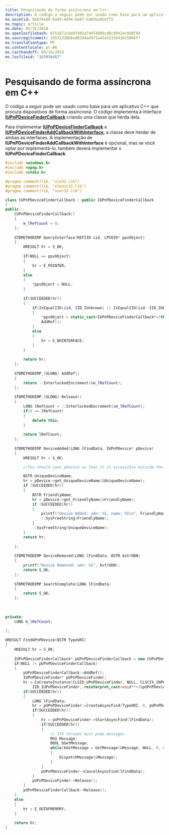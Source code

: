 ```yaml
---
title: Pesquisando de forma assíncrona em C++
description: O código a seguir pode ser usado como base para um aplicativo C++ que procura dispositivos de forma assíncrona. O código implementa a interface IUPnPDeviceFinderCallback criando uma classe que herda dela.
ms.assetid: bb874e60-6a93-4d94-be67-ba03ba92eff5
ms.topic: article
ms.date: 05/31/2018
ms.openlocfilehash: 6751872cbddf402a74df4899cd6c99424c9d0f84
ms.sourcegitcommit: 2d531328b6ed82d4ad971a45a5131b430c5866f7
ms.translationtype: MT
ms.contentlocale: pt-BR
ms.lasthandoff: 09/16/2019
ms.locfileid: "103916487"
---
```

# <a name="searching-asynchronously-in-c"></a>Pesquisando de forma assíncrona em C++

O código a seguir pode ser usado como base para um aplicativo C++ que procura dispositivos de forma assíncrona. O código implementa a interface [**IUPnPDeviceFinderCallback**](/windows/desktop/api/Upnp/nn-upnp-iupnpdevicefindercallback) criando uma classe que herda dela.

Para implementar [**IUPnPDeviceFinderCallback**](/windows/desktop/api/Upnp/nn-upnp-iupnpdevicefindercallback) e [**IUPnPDeviceFinderAddCallbackWithInterface**](/windows/desktop/api/Upnp/nn-upnp-iupnpdevicefinderaddcallbackwithinterface), a classe deve herdar de ambas as interfaces. A implementação de **IUPnPDeviceFinderAddCallbackWithInterface** é opcional, mas se você optar por implementá-lo, também deverá implementar o **IUPnPDeviceFinderCallback**.


```C++
#include <windows.h>
#include <upnp.h>
#include <stdio.h>

#pragma comment(lib, "ole32.lib")
#pragma comment(lib, "oleaut32.lib")
#pragma comment(lib, "user32.lib")

class CUPnPDeviceFinderCallback : public IUPnPDeviceFinderCallback
{
public:
    CUPnPDeviceFinderCallback()
    {
        m_lRefCount = 0;
    };
    
    STDMETHODIMP QueryInterface(REFIID iid, LPVOID* ppvObject)
    {
        HRESULT hr = S_OK;
        
        if(NULL == ppvObject)
        {
            hr = E_POINTER;
        }
        else
        {
            *ppvObject = NULL;
        }
        
        if(SUCCEEDED(hr))
        {
            if(IsEqualIID(iid, IID_IUnknown) || IsEqualIID(iid, IID_IUPnPDeviceFinderCallback))
            {
                *ppvObject = static_cast<IUPnPDeviceFinderCallback*>(this);
                AddRef();
            }
            else
            {
                hr = E_NOINTERFACE;
            }
        }
        
        return hr;
    };
    
    STDMETHODIMP_(ULONG) AddRef()
    {
        return ::InterlockedIncrement(&m_lRefCount);
    };
    
    STDMETHODIMP_(ULONG) Release()
    {
        LONG lRefCount = ::InterlockedDecrement(&m_lRefCount);
        if(0 == lRefCount)
        {
            delete this;
        }
        
        return lRefCount;
    };
    
    STDMETHODIMP DeviceAdded(LONG lFindData, IUPnPDevice* pDevice)
    {
        HRESULT hr = S_OK;

        //You should save pDevice so that it is accessible outside the scope of this method.

        BSTR UniqueDeviceName;
        hr = pDevice->get_UniqueDeviceName(&UniqueDeviceName);
        if (SUCCEEDED(hr))
        {
            BSTR FriendlyName;
            hr = pDevice->get_FriendlyName(&FriendlyName);
            if (SUCCEEDED(hr))
            {
                printf("Device Added: udn: %S, name: %S\n", FriendlyName, UniqueDeviceName);
                ::SysFreeString(FriendlyName);
            }
            ::SysFreeString(UniqueDeviceName);
        }
        return hr;
        
    };
    
    STDMETHODIMP DeviceRemoved(LONG lFindData, BSTR bstrUDN)
    {
        printf("Device Removed: udn: %S", bstrUDN);
        return S_OK;
    };
    
    STDMETHODIMP SearchComplete(LONG lFindData)
    {
        return S_OK;
    };
    
    
    
private:
    LONG m_lRefCount;
    
};

HRESULT FindUPnPDevice(BSTR TypeURI)
{
    HRESULT hr = S_OK;
    
    IUPnPDeviceFinderCallback* pUPnPDeviceFinderCallback = new CUPnPDeviceFinderCallback();
    if(NULL != pUPnPDeviceFinderCallback)
    {
        pUPnPDeviceFinderCallback->AddRef();
        IUPnPDeviceFinder* pUPnPDeviceFinder;
        hr = CoCreateInstance(CLSID_UPnPDeviceFinder, NULL, CLSCTX_INPROC_SERVER, 
            IID_IUPnPDeviceFinder, reinterpret_cast<void**>(&pUPnPDeviceFinder));
        if(SUCCEEDED(hr))
        {
            LONG lFindData;
            hr = pUPnPDeviceFinder->CreateAsyncFind(TypeURI, 0, pUPnPDeviceFinderCallback, &lFindData);
            if(SUCCEEDED(hr))
            {
                hr = pUPnPDeviceFinder->StartAsyncFind(lFindData);
                if(SUCCEEDED(hr))
                {
                    // STA threads must pump messages
                    MSG Message;
                    BOOL bGetMessage;
                    while(bGetMessage = GetMessage(&Message, NULL, 0, 0) && -1 != bGetMessage)
                    {
                        DispatchMessage(&Message);      
                    }
                }
                pUPnPDeviceFinder->CancelAsyncFind(lFindData);
            }
            pUPnPDeviceFinder->Release();
        }
        pUPnPDeviceFinderCallback->Release();
    }
    else
    {
        hr = E_OUTOFMEMORY;
    }
   
    return hr;
}
```



 

 




